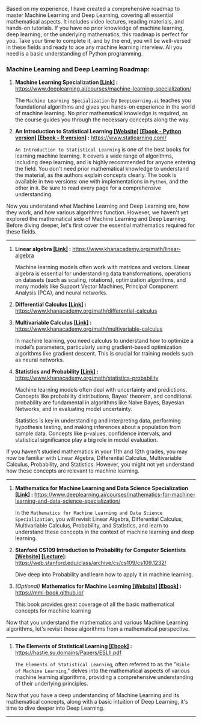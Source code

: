 Based on my experience, I have created a comprehensive roadmap to master Machine Learning and Deep Learning, covering all essential mathematical aspects. It includes video lectures, reading materials, and hands-on tutorials. If you have no prior knowledge of machine learning, deep learning, or the underlying mathematics, this roadmap is perfect for you. Take your time to complete it, and by the end, you will be well-versed in these fields and ready to ace any machine learning interview. All you need is a basic understanding of Python programming.

### Machine Learning and Deep Learning Roadmap:

1. **Machine Learning Specialization <a href="https://www.deeplearning.ai/courses/machine-learning-specialization/">[Link]</a> :** https://www.deeplearning.ai/courses/machine-learning-specialization/

   The `Machine Learning Specialization` by `DeepLearning.ai` teaches you foundational algorithms and gives you hands-on experience in the world of machine learning. No prior mathematical knowledge is required, as the course guides you through the necessary concepts along the way.

2. **An Introduction to Statistical Learning <a href="https://www.statlearning.com/">[Website]</a> <a href="https://hastie.su.domains/ISLP/ISLP_website.pdf.download.html">[Ebook - Python version]</a> <a href="https://hastie.su.domains/ISLR2/ISLRv2_corrected_June_2023.pdf.download.html">[Ebook - R version]</a> :** https://www.statlearning.com/

   `An Introduction to Statistical Learning` is one of the best books for learning machine learning. It covers a wide range of algorithms, including deep learning, and is highly recommended for anyone entering the field. You don't need prior mathematical knowledge to understand the material, as the authors explain concepts clearly. The book is available in two versions: one with implementations in `Python`, and the other in `R`. Be sure to read every page for a comprehensive understanding.

Now you understand what Machine Learning and Deep Learning are, how they work, and how various algorithms function. However, we haven't yet explored the mathematical side of Machine Learning and Deep Learning. Before diving deeper, let's first cover the essential mathematics required for these fields.

<hr>

1. **Linear algebra <a href="https://www.khanacademy.org/math/linear-algebra">[Link]</a> :** https://www.khanacademy.org/math/linear-algebra

   Machine learning models often work with matrices and vectors. Linear algebra is essential for understanding data transformations, operations on datasets (such as scaling, rotations), optimization algorithms, and many models like Support Vector Machines, Principal Component Analysis (PCA), and neural networks.

2. **Differential Calculus <a href="https://www.khanacademy.org/math/differential-calculus">[Link]</a> :** https://www.khanacademy.org/math/differential-calculus

3. **Multivariable Calculus <a href="https://www.khanacademy.org/math/multivariable-calculus">[Link]</a> :** https://www.khanacademy.org/math/multivariable-calculus

   In machine learning, you need calculus to understand how to optimize a model’s parameters, particularly using gradient-based optimization algorithms like gradient descent. This is crucial for training models such as neural networks.

4. **Statistics and Probability <a href="https://www.khanacademy.org/math/statistics-probability">[Link]</a> :** https://www.khanacademy.org/math/statistics-probability

   Machine learning models often deal with uncertainty and predictions. Concepts like probability distributions, Bayes' theorem, and conditional probability are fundamental in algorithms like Naive Bayes, Bayesian Networks, and in evaluating model uncertainty.

   Statistics is key in understanding and interpreting data, performing hypothesis testing, and making inferences about a population from sample data. Concepts like p-values, confidence intervals, and statistical significance play a big role in model evaluation.

If you haven't studied mathematics in your 11th and 12th grades, you may now be familiar with Linear Algebra, Differential Calculus, Multivariable Calculus, Probability, and Statistics. However, you might not yet understand how these concepts are relevant to machine learning.

<hr>

1. **Mathematics for Machine Learning and Data Science Specialization <a href="https://www.deeplearning.ai/courses/mathematics-for-machine-learning-and-data-science-specialization/">[Link]</a> :** https://www.deeplearning.ai/courses/mathematics-for-machine-learning-and-data-science-specialization/

   In the `Mathematics for Machine Learning and Data Science Specialization`, you will revisit Linear Algebra, Differential Calculus, Multivariable Calculus, Probability, and Statistics, and learn to understand these concepts in the context of machine learning and deep learning.

2. **Stanford CS109 Introduction to Probability for Computer Scientists <a href="https://web.stanford.edu/class/archive/cs/cs109/cs109.1232/">[Website]</a> <a href="https://youtube.com/playlist?list=PLoROMvodv4rOpr_A7B9SriE_iZmkanvUg&si=zFo6AVW3VACXL9qt">[Lecture]</a>:** https://web.stanford.edu/class/archive/cs/cs109/cs109.1232/

   Dive deep into Probability and learn how to apply it in machine learning.

3. _(Optional)_ **Mathematics for Machine Learning <a href="https://mml-book.github.io/">[Website]</a> <a href="https://mml-book.github.io/book/mml-book.pdf">[Ebook]</a> :** https://mml-book.github.io/

   This book provides great coverage of all the basic mathematical concepts for machine learning

Now that you understand the mathematics and various Machine Learning algorithms, let's revisit those algorithms from a mathematical perspective.

<hr>

1. **The Elements of Statistical Learning <a href="https://hastie.su.domains/Papers/ESLII.pdf">[Ebook]</a> :** https://hastie.su.domains/Papers/ESLII.pdf

   `The Elements of Statistical Learning`, often referred to as the "`Bible of Machine Learning`," delves into the mathematical aspects of various machine learning algorithms, providing a comprehensive understanding of their underlying principles.

Now that you have a deep understanding of Machine Learning and its mathematical concepts, along with a basic intuition of Deep Learning, it's time to dive deeper into Deep Learning.

<hr>
